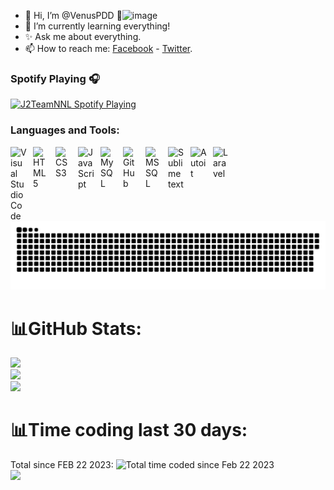 - 👋 Hi, I’m @VenusPDD 👀![image](https://user-images.githubusercontent.com/91515103/200225098-08ba3d4f-92ef-4b2d-8aae-bfa2080c8974.png)
- 🌱 I’m currently learning everything!
- ✨ Ask me about everything.
- 📫 How to reach me: [Facebook](https://www.facebook.com/Venusjsss/) - [Twitter](https://twitter.com/Venusjss).
### Spotify Playing 🎧 
[<img src="https://spotify-playing-git-master.j2teamnnl.vercel.app/api/spotify-playing" alt="J2TeamNNL Spotify Playing" width="350" />](https://open.spotify.com/user/31ghget3jspvgpjwbv5pcwli3smab)
### Languages and Tools:
<img align="left" alt="Visual Studio Code" width="26px" src="https://cdn.jsdelivr.net/gh/devicons/devicon/icons/vscode/vscode-original.svg" style="padding-right:10px;" />
<img align="left" alt="HTML5" width="26px" src="https://cdn.jsdelivr.net/gh/devicons/devicon/icons/html5/html5-original.svg" style="padding-right:10px;" />
<img align="left" alt="CSS3" width="26px" src="https://cdn.jsdelivr.net/gh/devicons/devicon/icons/css3/css3-original.svg" style="padding-right:10px;" />
<img align="left" alt="JavaScript" width="26px" src="https://cdn.jsdelivr.net/gh/devicons/devicon/icons/javascript/javascript-original.svg" style="padding-right:10px;" />
<img align="left" alt="MySQL" width="26px" src="https://cdn.jsdelivr.net/gh/devicons/devicon/icons/mysql/mysql-original.svg" style="padding-right:10px;" />
<img align="left" alt="GitHub" width="26px" src="https://user-images.githubusercontent.com/3369400/139448065-39a229ba-4b06-434b-bc67-616e2ed80c8f.png" style="padding-right:10px;" />
<img align="left" alt="MS SQL" width="26px" src="https://img.icons8.com/color/480/microsoft-sql-server.png" style="padding-right:10px;" />
<img align="left" alt="Sublime text" width="26px" src="https://avatars3.githubusercontent.com/u/684879?s=400&amp;v=4" style="padding-right:10px;" />
<img align="left" alt="Autoit" width="26px" src="https://lh4.googleusercontent.com/-6gf_yd529XI/T4YAnmVXdZI/AAAAAAAAAMM/ynE72aTC8kA/s256/AutoIt%2520Icon%2520Template.png" style="padding-right:10px;" />
<img align="left" alt="Laravel" width="26px" src="https://upload.wikimedia.org/wikipedia/commons/thumb/9/9a/Laravel.svg/1200px-Laravel.svg.png" style="padding-right:10px;" />
<a href=#><img src="contributions.svg"></a>

# 📊GitHub Stats:
![](https://github-readme-stats.vercel.app/api?username=VenusJss&theme=radical&hide_border=false&include_all_commits=true&count_private=true)<br/>
![](https://github-readme-streak-stats.herokuapp.com/?user=VenusJss&theme=radical&hide_border=false)<br/>
![](https://github-readme-stats.vercel.app/api/top-langs/?username=VenusJss&theme=radical&hide_border=false&include_all_commits=true&count_private=true&layout=compact)<br/>
# 📊Time coding last 30 days:
Total since FEB 22 2023: <img src="https://wakatime.com/badge/user/d813c51e-191a-4e98-9d0f-4b174aa7e0cf.svg" alt="Total time coded since Feb 22 2023" /></a> <br/>
<img align="left" width="400px" src="https://wakatime.com/share/@VenusPDD/0fe7d4e6-95a9-422b-8b02-cca7c7f63bf5.png" /></a>



